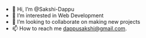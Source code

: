 - 👋 Hi, I’m @Sakshi-Dappu
- 👀 I’m interested in Web Development 
- 💞️ I’m looking to collaborate on making new projects
- 📫 How to reach me dappusakshi@gmail.com.

<!---
Sakshi-Dappu/Sakshi-Dappu is a ✨ special ✨ repository because its `README.md` (this file) appears on your GitHub profile.
You can click the Preview link to take a look at your changes.
--->
